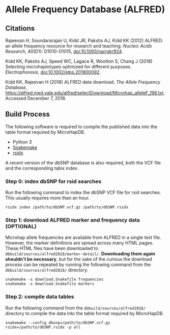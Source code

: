 # Allele Frequency Database (ALFRED)

## Citations

Rajeevan H, Soundararajan U, Kidd JR, Pakstis AJ, Kidd KK (2012) ALFRED: an allele frequency resource for research and teaching. *Nucleic Acids Research*, 40(D1): D1010-D1015, [doi:10.1093/nar/gkr924](https://doi.org/10.1093/nar/gkr924).

Kidd KK, Pakstis AJ, Speed WC, Lagace R, Wootton S, Chang J (2018) Selecting microhaplotypes optimized for different purposes. *Electrophoresis*, [doi:10.1002/elps.201800092](https://doi.org/10.1002/elps.201800092).

Kidd KK, Rajeevan H (2018) ALFRED data download. *The Allele Frequency Database*, https://alfred.med.yale.edu/alfred/selectDownload/Microhap_alleleF_198.txt. Accessed December 7, 2018.

## Build Process

The following software is required to compile the published data into the table format required by MicroHapDB.

- Python 3
- [Snakemake][]
- [rsidx][]

A recent version of the dbSNP database is also required, both the VCF file and the corresponding tabix index.

### Step 0: index dbSNP for rsid searches

Run the following command to index the dbSNP VCF file for rsid searches.
This usually requires more than an hour.

```
rsidx index /path/to/dbSNP.vcf.gz /path/to/dbSNP.rsidx
```

### Step 1: download ALFRED marker and frequency data (OPTIONAL)

Microhap allele frequencies are available from ALFRED in a single text file.
However, the marker definitions are spread across many HTML pages.
These HTML files have been downloaded to `dbbuild/sources/alfred2018/marker-detail/`.
**Downloading them again shouldn't be necessary**, but for the sake of the curious the download process can be repeated by running the following command from the `dbbuild/sources/alfred2018/` directory.

```
snakemake -s download.Snakefile frequencies
snakemake -s download.Snakefile markers
```

### Step 2: compile data tables

Run the following command from the `dbbuild/sources/alfred2018/` directory to compile the data into the table format required by MicroHapDB.

```
snakemake --config dbsnp=/path/to/dbSNP.vcf.gz rsidx=/path/to/dbSNP.rsidx -p all
```

[Snakemake]: https://snakemake.readthedocs.io/en/stable/
[rsidx]: https://github.com/bioforensics/rsidx
